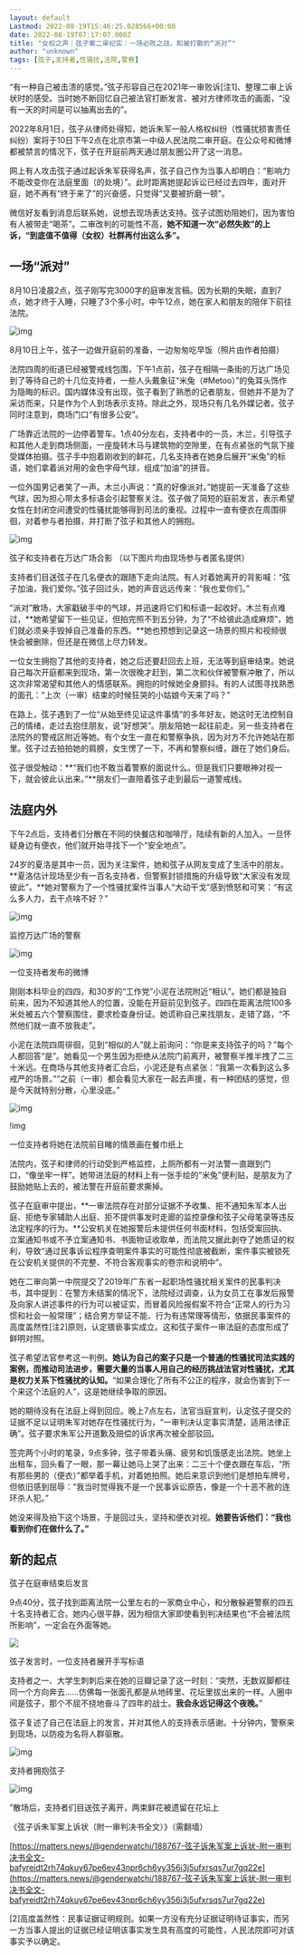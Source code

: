 ```yaml
---
layout: default
Lastmod: 2022-08-19T15:46:25.028566+00:00
date: 2022-08-19T07:17:07.000Z
title: "女权之声｜弦子案二审纪实：一场必败之战，和被打散的“派对”"
author: "unknown"
tags: [弦子,支持者,性骚扰,法院,警察]
---
```


“有一种自己被击溃的感觉。”弦子形容自己在2021年一审败诉\[注1\]、整理二审上诉状时的感受。当时她不断回忆自己被法官打断发言、被对方律师攻击的画面，“没有一天的时间是可以抽离出去的”。

2022年8月1日，弦子从律师处得知，她诉朱军一般人格权纠纷（性骚扰损害责任纠纷）案将于10日下午2点在北京市第一中级人民法院二审开庭。在公众号和微博都被禁言的情况下，弦子在开庭前两天通过朋友圈公开了这一消息。

网上有人攻击弦子通过起诉朱军获得名声，弦子自己作为当事人却明白：“影响力不能改变你在法庭里面（的处境）”。此时距离她提起诉讼已经过去四年，面对开庭，她不再有“终于来了”的兴奋感，只觉得“又要被折磨一顿”。

微信好友看到消息后联系她，说想去现场表达支持。弦子试图劝阻她们，因为害怕有人被带走“喝茶”。二审改判的可能性不高，**她不知道一次“必然失败”的上诉，“到底值不值得（女权）社群再付出这么多”。**

**一场“派对”**
----------

8月10日凌晨2点，弦子刚写完3000字的庭审发言稿。因为长期的失眠，直到7点，她才终于入睡，只睡了3个多小时。中午12点，她在家人和朋友的陪伴下前往法院。

![img](https://images.weserv.nl/?url=https%3A//chinadigitaltimes.net/chinese/files/2022/08/post-685901-62ff378e1d646.)

8月10日上午，弦子一边做开庭前的准备，一边匆匆吃早饭（照片由作者拍摄）

法院四周的街道已经被警戒线包围，下午1点前，弦子在相隔一条街的万达广场见到了等待自己的十几位支持者，一些人头戴象征“米兔（#Metoo）”的兔耳头饰作为隐晦的标识。国内媒体没有出现，弦子看到了熟悉的记者朋友，但她并不是为了采访而来，只是作为个人到场表示支持。除此之外，现场只有几名外媒记者。弦子同时注意到，商场门口“有很多公安”。

广场靠近法院的一边停着警车。1点40分左右，支持者中的一员，木兰，引导弦子和其他人走到商场侧面，一座旋转木马与建筑物的空隙里，在有点紧张的气氛下接受媒体拍摄。弦子手中抱着刚收到的鲜花，几名支持者在她身后展开“米兔”的标语，她们拿着派对用的金色字母气球，组成“加油”的拼音。

一位外国男记者笑了一声。木兰小声说：“真的好像派对。”她提前一天准备了这些气球，因为担心带太多标语会引起警察关注。弦子做了简短的庭前发言，表示希望女性在封闭空间遭受的性骚扰能够得到司法的重视。过程中一直有便衣在周围徘徊，对着参与者拍摄，并打断了弦子和其他人的拥抱。

![img](https://images.weserv.nl/?url=https%3A//chinadigitaltimes.net/chinese/files/2022/08/post-685901-62ff378ebe6d5.png)

弦子和支持者在万达广场合影 （以下图片均由现场参与者匿名提供）

支持者们目送弦子在几名便衣的跟随下走向法院。有人对着她离开的背影喊：“弦子加油，我们爱你。”弦子回过头，她的声音远远传来：“我也爱你们。”

“派对”散场，大家戳破手中的气球，并迅速将它们和标语一起收好。木兰有点难过，**她希望留下一些见证，但拍完照不到五分钟，为了“不给彼此造成麻烦”，她们就必须亲手毁掉自己准备的东西。**她也预想到记录这一场景的照片和视频很快会被删除，但还是在微信上尽力转发。

一位女生拥抱了其他的支持者，她之后还要赶回去上班，无法等到庭审结束。她说自己每次开庭都来到现场，第一次很晚才赶到，第二次和伙伴被警察冲散了，所以这次非常渴望和其他人的情感联系。拥抱的时候她全身颤抖。有的人试图寻找熟悉的面孔：“上次（一审）结束的时候狂哭的小姑娘今天来了吗？”

在路上，弦子遇到了一位“从始至终见证这件事情”的多年好友。她这时无法控制自己的情绪，走过去抱住朋友，说“好想哭”。朋友陪她一起往前走。另一些支持者在法院外的警戒区附近等她。有个女生一直在和警察争执，因为对方不允许她站在那里。弦子过去拍拍她的肩膀，女生愣了一下，不再和警察纠缠，跟在了她们身后。

弦子很受触动：**“我们也不敢当着警察的面说什么。但是我们只要眼神对视一下，就会彼此认出来。”**朋友们一直陪着弦子走到最后一道警戒线。

**法庭内外**
--------

下午2点后，支持者们分散在不同的快餐店和咖啡厅，陆续有新的人加入。一旦怀疑身边有便衣，他们就开始寻找下一个“安全地点”。

24岁的夏洛是其中一员，因为关注案件，她和弦子从网友变成了生活中的朋友。**夏洛估计现场至少有一百名支持者，但警察封锁措施的升级导致“大家没有发现彼此”。**她对警察为了一个性骚扰案件当事人“大动干戈”感到愤怒和可笑：“有这么多人力，去干点啥不好？”

![img](https://images.weserv.nl/?url=https%3A//chinadigitaltimes.net/chinese/files/2022/08/post-685901-62ff378ee9d6a.)

监控万达广场的警察

![img](https://images.weserv.nl/?url=https%3A//chinadigitaltimes.net/chinese/files/2022/08/post-685901-62ff378f712ac.)

一位支持者发布的微博

刚刚本科毕业的四四，和30岁的“工作党”小泥在法院附近“相认”。她们都是独自前来，因为不知道其他人的位置，没能在开庭前见到弦子。四四在距离法院100多米处被五六个警察围住，要求检查身份证。她谎称自己来找朋友，走错了路，“不然他们就一直不放我走”。

小泥在法院四周徘徊，见到“相似的人”就上前询问：“你是来支持弦子的吗？”每个人都回答“是”。她看见一个男生因为拒绝从法院门前离开，被警察半推半拽了二三十米远。在商场与其他支持者汇合后，小泥还是有点紧张：“我第一次看到这么多戒严的场景。”“之前（一审）都会看见大家在一起去声援，有一种团结的感觉，但是今天就特别分散，心里没底。”

![img](https://images.weserv.nl/?url=https%3A//chinadigitaltimes.net/chinese/files/2022/08/post-685901-62ff378fe1cb9.)

!img[](https://chinadigitaltimes.net/chinese/files/2022/08/post-685901-62ff379083a05.)

一位支持者将她在法院前目睹的情景画在餐巾纸上

法院内，弦子和律师的行动受到严格监控，上厕所都有一对法警一直跟到门口，“像坐牢一样”。她带进法庭的材料上有一张手绘的“米兔”便利贴，是朋友为了鼓励她贴上去的，被法警在开庭前要求撕掉。

弦子在庭审中提出，**一审法院存在对部分证据不予收集、拒不通知朱军本人出庭、拒绝专家辅助人出庭、拒不提供事发时走廊的监控录像和弦子父母笔录等违反法定程序的行为。**公安机关在她报警后未提供任何书面材料，包括受案回执、立案通知书或不予立案通知书、书面物证收取单，而法院又据此剥夺了她质证的权利，导致“通过民事诉讼程序查明案件事实的可能性彻底被截断，案件事实被锁死在公安机关提供的不完整、不符合客观事实的卷宗和说明中”。

她在二审向第一中院提交了2019年广东省一起职场性骚扰相关案件的民事判决书，其中提到：在警方未结案的情况下，法院经过调查，认为女员工在事发后报警及向家人讲述事件的行为可以被证实，而冒着风险报假案不符合“正常人的行为习惯和社会一般常理”；结合男方举证不能、行为有违常理等情形，依据民事案件的高度盖然性\[注2\]原则，认定猥亵事实成立。这和弦子案件一审法庭的态度形成了鲜明对照。

弦子希望法官参考这一判例。**她认为自己的案子只是一个普通的性骚扰司法实践的案例，而推动司法进步，需要大量的当事人用自己的经历挑战法官对性骚扰，尤其是权力关系下性骚扰的认知。**“如果合理化了所有不公正的程序，就会伤害到下一个来这个法庭的人”，这是她继续争取的原因。

她的期待没有在法庭上得到回应。晚上7点左右，法官当庭宣判，认定弦子提交的证据不足以证明朱军对她存在性骚扰行为，“一审判决认定事实清楚，适用法律正确”。弦子要求朱军公开道歉及赔偿的诉求再次被全部驳回。

签完两个小时的笔录，9点多钟，弦子带着头痛、疲劳和饥饿感走出法院。她坐上出租车，回头看了一眼，那一幕让她马上哭了出来：二三十个便衣跟在车后，“所有那些男的（便衣）”都举着手机，对着她拍照。她后来意识到他们是想拍车牌号，但依旧感到屈辱：“我当时觉得我不是一个民事诉讼原告，像是一个十恶不赦的连环杀人犯。”

她没来得及拍下这个场景，于是回过头，坚持和便衣对视。**她要告诉他们：“我也看到你们在做什么了。”**

**新的起点**
--------

弦子在庭审结束后发言

9点40分，弦子找到距离法院一公里左右的一家商业中心，和分散躲避警察的四五十名支持者汇合。她内心很平静，因为相信大家即使看到判决结果也“不会被法院所影响”，一定会在外面等她。

![](https://images.weserv.nl/?url=https%3A//chinadigitaltimes.net/chinese/files/2022/08/post-685901-62ff379125289.png)

弦子发言时，一位支持者展开手写标语

支持者之一、大学生刺刺后来在她的豆瓣记录了这一时刻：“突然，无数双脚都往同一个方向奔去……仿佛每一张面孔都是从地砖里、花坛里拔出来的一样。人圈中间是弦子，那个不屈不挠地奋斗了四年的战士。**我会永远记得这个夜晚。**”

弦子复述了自己在法庭上的发言，并对其他人的支持表示感谢。十分钟内，警察来到现场，以防疫为名将人群驱散。

![img](https://images.weserv.nl/?url=https%3A//chinadigitaltimes.net/chinese/files/2022/08/post-685901-62ff379151d1e.png)

支持者拥抱弦子

![img](https://images.weserv.nl/?url=https%3A//chinadigitaltimes.net/chinese/files/2022/08/post-685901-62ff3791ed41f.png)

”散场后，支持者们目送弦子离开，两束鲜花被遗留在花坛上

《弦子诉朱军案上诉状（附一审判决书全文）》（需翻墙）

[https://matters.news/@genderwatchi/188767-弦子诉朱军案上诉状-附一审判决书全文-bafyreidt2rh74qkuy67pe6ev43npr6ch6yy356i3j5ufxrsqs7ur7gq22e](https://matters.news/@genderwatchi/188767-弦子诉朱军案上诉状-附一审判决书全文-bafyreidt2rh74qkuy67pe6ev43npr6ch6yy356i3j5ufxrsqs7ur7gq22e)

\[2\]高度盖然性：民事证据证明规则。如果一方没有充分证据证明待证事实，而另一方当事人提出的证据已经证明该事实发生具有高度的可能性，人民法院即可对该事实予以确定。

